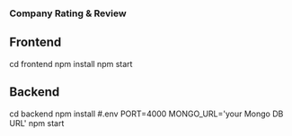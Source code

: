 ### Company Rating & Review

## Frontend
cd frontend
npm install
npm start

## Backend
cd backend
npm install
#.env
PORT=4000
MONGO_URL='your Mongo DB URL'
npm start
